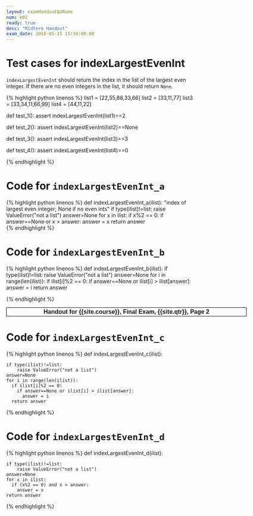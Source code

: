 ```yaml
---
layout: examHandoutNoName
num: e02
ready: true
desc: "Midterm Handout"
exam_date: 2018-05-15 15:30:00.00
---
```


<style>
body {
 font-size: 14px;
}

</style>

# Test cases for indexLargestEvenInt

`indexLargestEvenInt` should return the index
in the list of the largest even integer.   If there
are no even integers in the list, it should return
`None`.   

{% highlight python linenos %}
list1 = [22,55,88,33,66]
list2 = [33,11,77]
list3 = [33,34,11,66,99]
list4 = [44,11,22]

def test_1():
    assert indexLargestEvenInt(list1)==2

def test_2():
    assert indexLargestEvenInt(list2)==None

def test_3():
    assert indexLargestEvenInt(list3)==3

def test_4():
    assert indexLargestEvenInt(list4)==0
    
{% endhighlight  %}

# Code for `indexLargestEvenInt_a`

{% highlight python linenos %}
def indexLargestEvenInt_a(ilist):
    "index of largest even integer; None if no even ints"
    if type(ilist)!=list:
        raise ValueError("not a list")
    answer=None
    for x in ilist:
      if x%2 == 0:
        if answer==None or x > answer:
          answer = x
    return answer	  
{% endhighlight %}


# Code for `indexLargestEvenInt_b`


{% highlight python linenos %}
def indexLargestEvenInt_b(ilist):
    if type(ilist)!=list:
        raise ValueError("not a list")
    answer=None
    for i in range(len(ilist)):
      if ilist[i]%2 == 0:
        if answer==None or ilist[i] > ilist[answer]:
          answer = i
    return answer

{% endhighlight %}


<div style="page-break-before:always;">
</div>

<div style="font-size: 16px; font-weight:bold; font-family: Arial Narrow, Arial, sans-serif; border: 1px solid black; padding: 2px; margin: 4px; text-align: center; margin-left: auto; margin-right: auto; width: 40em;">
Handout for {{site.course}}, Final Exam, {{site.qtr}}, Page 2
</div>

# Code for `indexLargestEvenInt_c`


{% highlight python linenos %}
def indexLargestEvenInt_c(ilist):

    if type(ilist)!=list:
        raise ValueError("not a list")
    answer=None
    for i in range(len(ilist)):
      if ilist[i]%2 == 0:
        if answer==None or ilist[i] > ilist[answer]:
          answer = i
      return answer

{% endhighlight %}


# Code for `indexLargestEvenInt_d`


{% highlight python linenos %}
def indexLargestEvenInt_d(ilist):

    if type(ilist)!=list:
        raise ValueError("not a list")
    answer=None
    for x in ilist:
      if (x%2 == 0) and x > answer:
        answer = x
    return answer

{% endhighlight %}
 

</div>